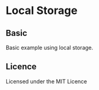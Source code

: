 # Local Storage

## Basic

Basic example using local storage.

## Licence

Licensed under the MIT Licence